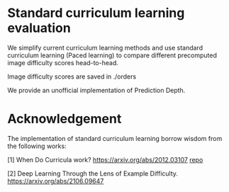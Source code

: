 # Standard curriculum learning evaluation
We simplify current curriculum learning methods and use standard curriculum learning (Paced learning) to compare different precomputed image difficulty scores head-to-head.

Image difficulty scores are saved in ./orders

We provide an unofficial implementation of Prediction Depth.

# Acknowledgement
The implementation of standard curriculum learning borrow wisdom from the following works:

[1] When Do Curricula work? https://arxiv.org/abs/2012.03107 [repo](https://github.com/google-research/understanding-curricula/blob/main/main_w_test.py)

[2] Deep Learning Through the Lens of Example Difficulty. https://arxiv.org/abs/2106.09647
